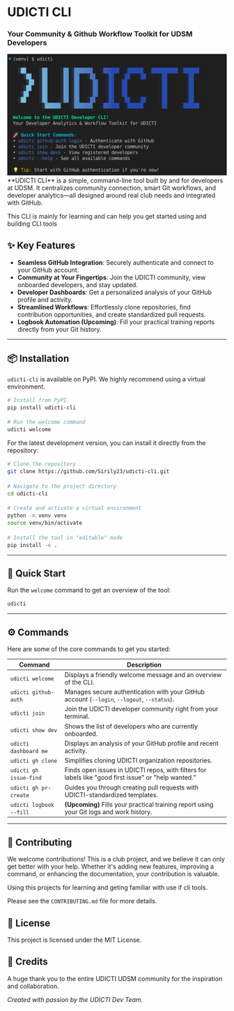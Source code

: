 # UDICTI CLI 
### Your Community & Github Workflow Toolkit for UDSM Developers

<a>
<img src="./assets/udicti-cli.png" alt="UDICTI-CLI logo"> </a>
**UDICTI CLI** is a simple, command-line tool built by and for developers at UDSM. It centralizes community connection, smart Git workflows, and developer analytics—all designed around real club needs and integrated with GitHub.

This CLI is mainly for learning and can help you get started using and building CLI tools



## ✨ Key Features

*   **Seamless GitHub Integration**: Securely authenticate and connect to your GitHub account.
*   **Community at Your Fingertips**: Join the UDICTI community, view onboarded developers, and stay updated.
*   **Developer Dashboards**: Get a personalized analysis of your GitHub profile and activity.
*   **Streamlined Workflows**: Effortlessly clone repositories, find contribution opportunities, and create standardized pull requests.
*   **Logbook Automation (Upcoming)**: Fill your practical training reports directly from your Git history.

---

## 📦 Installation

`udicti-cli` is available on PyPI. We highly recommend using a virtual environment.

```bash
# Install from PyPI
pip install udicti-cli

# Run the welcome command
udicti welcome
```

For the latest development version, you can install it directly from the repository:

```bash
# Clone the repository
git clone https://github.com/Sirily23/udicti-cli.git

# Navigate to the project directory
cd udicti-cli

# Create and activate a virtual environment
python -m venv venv
source venv/bin/activate

# Install the tool in "editable" mode
pip install -e .
```

---

## 🚀 Quick Start

Run the `welcome` command to get an overview of the tool:
```bash
udicti
```

---

## ⚙️ Commands

Here are some of the core commands to get you started:

| Command                 | Description                                                                                               |
| ----------------------- | --------------------------------------------------------------------------------------------------------- |
| `udicti welcome`          | Displays a friendly welcome message and an overview of the CLI.                                           |
| `udicti github-auth`    | Manages secure authentication with your GitHub account (`--login`, `--logout`, `--status`).                 |
| `udicti join`             | Join the UDICTI developer community right from your terminal.                                             |
| `udicti show dev`         | Shows the list of developers who are currently onboarded.                                                 |
| `udicti dashboard me`     | Displays an analysis of your GitHub profile and recent activity.                                          |
| `udicti gh clone`         | Simplifies cloning UDICTI organization repositories.                                                      |
| `udicti gh issue-find`  | Finds open issues in UDICTI repos, with filters for labels like "good first issue" or "help wanted."      |
| `udicti gh pr-create`     | Guides you through creating pull requests with UDICTI-standardized templates.                             |
| `udicti logbook --fill`   | **(Upcoming)** Fills your practical training report using your Git logs and work history.                 |


---

## 🤝 Contributing

We welcome contributions! This is a club project, and we believe it can only get better with your help. Whether it's adding new features, improving a command, or enhancing the documentation, your contribution is valuable.

Using this projects for learning and geting familiar with use if cli tools.

Please see the `CONTRIBUTING.md` file for more details.

## 📝 License

This project is licensed under the MIT License.

## 🙏 Credits

A huge thank you to the entire UDICTI UDSM community for the inspiration and collaboration.

*Created with passion by the UDICTI Dev Team.*
